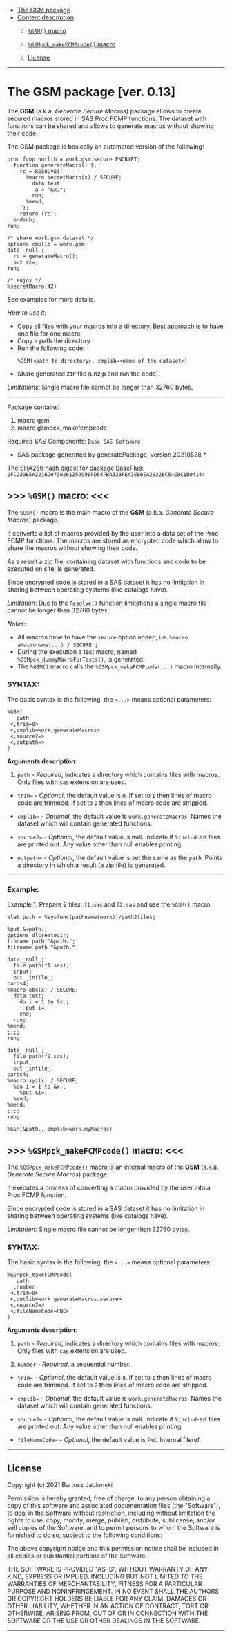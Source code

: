 - [The GSM package](#gsm-package)
- [Content description](#content-description)
  * [`%GSM()` macro](#gsm-macro)  
  * [`%GSMpck_makeFCMPcode()` macro](#gsmpck-makefcmpcode-macro)  

  * [License](#license)
  
---


# The GSM package [ver. 0.13] <a name="gsm-package"></a> ###############################################

The **GSM** (a.k.a. *Generate Secure Macros*) package allows
to create secured macros stored in SAS Proc FCMP functions.
The dataset with functions can be shared and allows to generate 
macros without showing their code.

The GSM package is basically an automated version of the following:
~~~~~~~~~~~~~~~~~~~~~~~~~~~~~~~~~~~~~~~~~~~~sas
proc fcmp outlib = work.gsm.secure ENCRYPT;
  function generateMacro() $;
    rc = RESOLVE('
      %macro secretMacro(x) / SECURE;
        data test;
         a = "&x.";
        run;
      %mend;
    ');
    return (rc);
  endsub;
run;

/* share work.gsm dataset */
options cmplib = work.gsm;
data _null_;
  rc = generateMacro();
  put rc=;
run;

/* enjoy */
%secretMacro(42)
~~~~~~~~~~~~~~~~~~~~~~~~~~~~~~~~~~~~~~~~~~~~
See examples for more details.


*How to use it:* 
 - Copy all files with your macros into a directory. 
   Best approach is to have one file for one macro.
 - Copy a path the directory.
 - Run the following code:
   ```
   %GSM(<path to directory>, cmplib=<name of the dataset>)
   ```
 - Share generated `ZIP` file (unzip and run the code).
 
*Limitations:* 
 Single macro file cannot be longer than 32760 bytes.

---

Package contains: 
  1.   macro      gsm 
  2.   macro      gsmpck_makefcmpcode 

Required SAS Components: 
  `Base SAS Software`

* SAS package generated by generatePackage, version 20210528 *

The SHA256 hash digest for package BasePlus: 
`2FC239B5A2216D073826125999BFD64FBA32BFEA3EE6EA2B22EC64E8C1B04144` 

 
## >>> `%GSM()` macro: <<< <a name="gsm-macro"></a> #######################

The `%GSM()` macro is the main macro of 
the **GSM** (a.k.a. *Generate Secure Macros*) package. 

It converts a list of macros provided by the user into
a data set of the Proc FCMP functions. The macros are stored
as encrypted code which allow to share the macros
without showing their code.

As a result a zip file, containing dataset with functions and 
code to be executed on site, is generated. 

Since encrypted code is stored in a SAS dataset it has
no limitation in sharing between operating systems (like catalogs have).

*Limitation:* Due to the `Resolve()` function limitations 
 a single macro file cannot be longer than 32760 bytes.

*Notes:* 
- All macros have to have the `secure` option added, i.e. `%macro aMacroname(...) / SECURE ;`.
- During the execution a test macro, named `%GSMpck_dummyMacroForTests()`, is generated.
- The `%GSM()` macro calls the `%GSMpck_makeFCMPcode(...)` macro internally.

### SYNTAX: ###################################################################

The basic syntax is the following, the `<...>` means optional parameters:
~~~~~~~~~~~~~~~~~~~~~~~~~~~~~~~~~~~~~~~~~~~~~~sas
%GSM( 
   path
 <,trim=0>
 <,cmplib=work.generateMacros>
 <,source2=>
 <,outpath=>
)
~~~~~~~~~~~~~~~~~~~~~~~~~~~~~~~~~~~~~~~~~~~~~~

**Arguments description**:

1. `path`        - *Required*, indicates a directory which contains files with macros.
                   Only files with `sas` extension are used.

* `trim=`        - *Optional*, the default value is `0`.
                    If set to `1` then lines of macro code are trimmed.
                    If set to `2` then lines of macro code are stripped.

* `cmplib=`      - *Optional*, the default value is `work.generateMacros`. 
                   Names the dataset which will contain generated functions. 

* `source2=`     - *Optional*, the default value is null. 
                   Indicate if `%includ`-ed files are printed out.
                   Any value other than null enables printing.

* `outpath=`     - *Optional*, the default value is set the same as the `path`.
                   Points a directory in which a result (a zip file) is generated.

---


### Example: ###################################################################

Example 1. Prepare 2 files: `f1.sas` and `f2.sas` and use the `%GSM()` macro.

~~~~~~~~~~~~~~~~~~~~~~~~~~~~~~~~~~~~~~~~~~~~~~~~~~~~~~~~~~~~~~~~~~~~~~~sas
%let path = %sysfunc(pathname(work))/path2files;

%put &=path.;
options dlcreatedir;
libname path "&path.";
filename path "&path.";

data _null_;
  file path(f1.sas);
  input;
  put _infile_;
cards4;
%macro abc(x) / SECURE;
  data test;
    do i = 1 to &x.;
      put i=;
    end;
  run;
%mend;
;;;;
run;

data _null_;
  file path(f2.sas);
  input;
  put _infile_;
cards4;
%macro xyz(x) / SECURE;
  %do i = 1 to &x.;
    %put &i=;
  %end;
%mend;
;;;;
run;

%GSM(&path., cmplib=work.myMacros)
~~~~~~~~~~~~~~~~~~~~~~~~~~~~~~~~~~~~~~~~~~~~~~~~~~~~~~~~~~~~~~~~~~~~~~~

 
## >>> `%GSMpck_makeFCMPcode()` macro: <<< <a name="gsmpck-makefcmpcode-macro"></a> #######################

The `%GSMpck_makeFCMPcode()` macro is an internal macro of 
the **GSM** (a.k.a. *Generate Secure Macros*) package. 

It executes a process of converting 
a macro provided by the user into
a Proc FCMP function. 

Since encrypted code is stored in a SAS dataset it has
no limitation in sharing between operating systems (like catalogs have).

*Limitation:* Single macro file cannot be longer than 32760 bytes.

### SYNTAX: ###################################################################

The basic syntax is the following, the `<...>` means optional parameters:
~~~~~~~~~~~~~~~~~~~~~~~~~~~~~~~~~~~~~~~~~~~~~~sas
%GSMpck_makeFCMPcode( 
   path
  ,number
 <,trim=0>
 <,outlib=work.generateMacros.secure>
 <,source2=>
 <,fileNameCode=FNC>
)
~~~~~~~~~~~~~~~~~~~~~~~~~~~~~~~~~~~~~~~~~~~~~~

**Arguments description**:

1. `path`         - *Required*, indicates a directory which contains files with macros.
                    Only files with `sas` extension are used.

2. `number`       - *Required*, a sequential number.

* `trim=`         - *Optional*, the default value is `0`.
                     If set to `1` then lines of macro code are trimmed.
                     If set to `2` then lines of macro code are stripped.

* `cmplib=`       - *Optional*, the default value is `work.generateMacros`. 
                    Names the dataset which will contain generated functions. 

* `source2=`      - *Optional*, the default value is null. 
                    Indicate if `%includ`-ed files are printed out.
                    Any value other than null enables printing.

* `fileNameCode=` - *Optional*, the default value is `FNC`.
                    Internal fileref.

---


## License ####################################################################

Copyright (c) 2021 Bartosz Jablonski

Permission is hereby granted, free of charge, to any person obtaining a copy
of this software and associated documentation files (the "Software"), to deal
in the Software without restriction, including without limitation the rights
to use, copy, modify, merge, publish, distribute, sublicense, and/or sell
copies of the Software, and to permit persons to whom the Software is
furnished to do so, subject to the following conditions:

The above copyright notice and this permission notice shall be included in all
copies or substantial portions of the Software.

THE SOFTWARE IS PROVIDED "AS IS", WITHOUT WARRANTY OF ANY KIND, EXPRESS OR
IMPLIED, INCLUDING BUT NOT LIMITED TO THE WARRANTIES OF MERCHANTABILITY,
FITNESS FOR A PARTICULAR PURPOSE AND NONINFRINGEMENT. IN NO EVENT SHALL THE
AUTHORS OR COPYRIGHT HOLDERS BE LIABLE FOR ANY CLAIM, DAMAGES OR OTHER
LIABILITY, WHETHER IN AN ACTION OF CONTRACT, TORT OR OTHERWISE, ARISING FROM,
OUT OF OR IN CONNECTION WITH THE SOFTWARE OR THE USE OR OTHER DEALINGS IN THE
SOFTWARE.

---